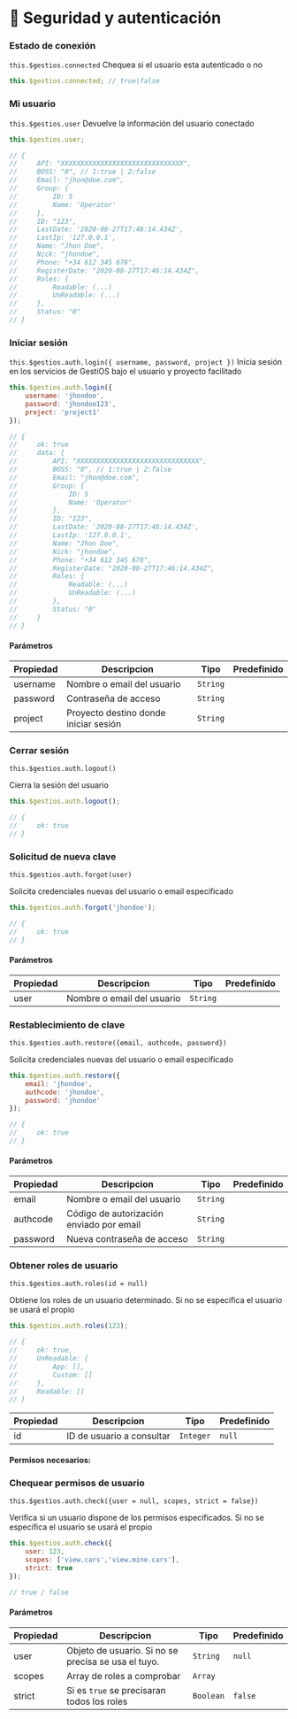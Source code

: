 # 🚦 Seguridad y autenticación

### Estado de conexión
```this.$gestios.connected```
Chequea si el usuario esta autenticado o no

``` js
this.$gestios.connected; // true|false
```

### Mi usuario
```this.$gestios.user```
Devuelve la información del usuario conectado

``` js
this.$gestios.user;

// {
//     API: "XXXXXXXXXXXXXXXXXXXXXXXXXXXXXXX",
//     BOSS: "0", // 1:true | 2:false
//     Email: "jhon@doe.com",
//     Group: {
//         ID: 5
//         Name: 'Operator'
// 	   },
//     ID: "123",
//     LastDate: '2020-08-27T17:46:14.434Z',
//     LastIp: '127.0.0.1',
//     Name: "Jhon Doe",
//     Nick: "jhondoe",
//     Phone: "+34 612 345 678",
//     RegisterDate: "2020-08-27T17:46:14.434Z",
//     Roles: {
//         Readable: (...)
//         UnReadable: (...)
// 	   },
//     Status: "0"
// }
```


### Iniciar sesión
```this.$gestios.auth.login({ username, password, project })```
Inicia sesión en los servicios de GestiOS bajo el usuario y proyecto facilitado


``` js
this.$gestios.auth.login({
    username: 'jhondoe',
    password: 'jhondoe123',
    project: 'project1'
});

// {
//     ok: true
//     data: {
//         API: "XXXXXXXXXXXXXXXXXXXXXXXXXXXXXXX",
//         BOSS: "0", // 1:true | 2:false
//         Email: "jhon@doe.com",
//         Group: {
//             ID: 5
//             Name: 'Operator'
//     	   },
//         ID: "123",
//         LastDate: '2020-08-27T17:46:14.434Z',
//         LastIp: '127.0.0.1',
//         Name: "Jhon Doe",
//         Nick: "jhondoe",
//         Phone: "+34 612 345 678",
//         RegisterDate: "2020-08-27T17:46:14.434Z",
//         Roles: {
//             Readable: (...)
//             UnReadable: (...)
//     	   },
//         Status: "0"
//     }
// }
```

#### Parámetros

|Propiedad|Descripcion|Tipo|Predefinido|
|---------|---------|---------|---------|
|username|Nombre o email del usuario|```String```|<required />|
|password|Contraseña de acceso|```String```|<required />|
|project|Proyecto destino donde iniciar sesión|```String```|<required />|

### Cerrar sesión
```this.$gestios.auth.logout()```

Cierra la sesión del usuario

``` js
this.$gestios.auth.logout();

// {
//     ok: true
// }
```

### Solicitud de nueva clave
```this.$gestios.auth.forgot(user)```

Solicita credenciales nuevas del usuario o email especificado

``` js
this.$gestios.auth.forgot('jhondoe');

// {
//     ok: true
// }
```

#### Parámetros

|Propiedad|Descripcion|Tipo|Predefinido|
|---------|---------|---------|---------|
|user|Nombre o email del usuario|```String```|<required />|

### Restablecimiento de clave
```this.$gestios.auth.restore({email, authcode, password})```

Solicita credenciales nuevas del usuario o email especificado

``` js
this.$gestios.auth.restore({
    email: 'jhondoe',
    authcode: 'jhondoe',
    password: 'jhondoe'
});

// {
//     ok: true
// }
```

#### Parámetros

|Propiedad|Descripcion|Tipo|Predefinido|
|---------|---------|---------|---------|
|email|Nombre o email del usuario|```String```|<required />|
|authcode|Código de autorización enviado por email|```String```|<required />|
|password|Nueva contraseña de acceso|```String```|<required />|


### Obtener roles de usuario
```this.$gestios.auth.roles(id = null)```

Obtiene los roles de un usuario determinado. Si no se especifica el usuario se usará el propio

``` js
this.$gestios.auth.roles(123);

// {
//     ok: true,
//     UnReadable: {
//         App: [],
//         Custom: []
//     },
//     Readable: []
// }
```

|Propiedad|Descripcion|Tipo|Predefinido|
|---------|---------|---------|---------|
|id|ID de usuario a consultar|```Integer```|```null```|


#### Permisos necesarios: <role scope="_BOSS" />


### Chequear permisos de usuario
```this.$gestios.auth.check({user = null, scopes, strict = false})```

Verifica si un usuario dispone de los permisos especificados. Si no se especifica el usuario se usará el propio

``` js
this.$gestios.auth.check({
    user: 123,
    scopes: ['view.cars','view.mine.cars'],
    strict: true
});

// true / false
```

#### Parámetros

|Propiedad|Descripcion|Tipo|Predefinido|
|---------|---------|---------|---------|
|user|Objeto de usuario. Si no se precisa se usa el tuyo.|```String```|```null```|
|scopes|Array de roles a comprobar|```Array```|<required />|
|strict|Si es ```true``` se precisaran todos los roles|```Boolean```|```false```|
